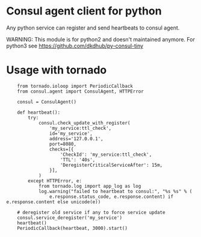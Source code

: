 # Consul agent client for python

Any python service can register and send heartbeats to consul agent.

WARNING: This module is for python2 and doesn't maintained anymore. 
For python3 see https://github.com/dkdhub/py-consul-tiny

# Usage with tornado

```
    from tornado.ioloop import PeriodicCallback
    from consul.agent import ConsulAgent, HTTPError

    consul = ConsulAgent()

    def heartbeat():
        try:
            consul.check_update_with_register(
                'my_service:ttl_check',
                id='my_service',
                address='127.0.0.1',
                port=8080,
                checks=[{
                    'CheckId': 'my_service:ttl_check',
                    'TTL': '40s',
                    'DeregisterCriticalServiceAfter': 15m,
                }],
            )
        except HTTPError, e:
            from tornado.log import app_log as log
            log.warning("failed to heartbeat to consul:", "%s %s" % (
                e.response.status_code, e.response.content) if e.response.content else unicode(e))

    # deregister old service if any to force service update
    consul.service_deregister('my_service')
    heartbeat()
    PeriodicCallback(heartbeat, 3000).start()
```
